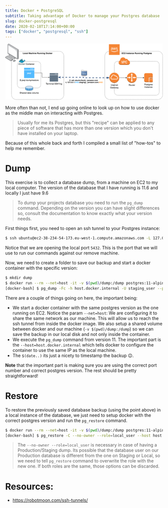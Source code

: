 ```yaml
---
title: Docker + PostgreSQL
subtitle: Taking advantage of Docker to manage your Postgres database
slug: docker-postgresql
date: 2020-02-18T17:14:00+00:00
tags: ["docker", "postgresql", "ssh"]
---
```



![Docker SSH Tunnel to AWS EC2 Instance](docker+postgres.png)

More often than not, I end up going online to look up on how to use docker as the middle man on interacting with Postgres.
> Usually for me its Postgres, but this "recipe" can be applied to any piece of software that has more than one version which you don't have installed on your laptop.

Because of this whole back and forth I compiled a small list of "how-tos" to help me remember.

# Dump

This exercise is to collect a database dump, from a machine on EC2 to my local computer. The version of the database that I have running is 11.6 and locally I just have 9.6

> To dump your projects database you need to run the ```pg_dump``` command. Depending on the version you can have slight differences so, consult the documentation to know exactly what your version needs.

First things first, you need to open an ssh tunnel to your Postgres instance:

```bash
$ ssh ubuntu@ec2-38-234-54-173.eu-west-1.compute.amazonaws.com -L 127.0.0.1:5432:staging.iisdj13.eu-west-1.rds.amazonaws.com:5432
```

Notice that we are opening the local port `5432`. This is the port that we will use to run our commands against our remove machine.

Now, we need to create a folder to save our backup and start a docker container with the specific version:

```bash
$ mkdir dump
$ docker run --rm --net=host -it -v $(pwd)/dump:/dump postgres:11-alpine /bin/bash
[docker-bash] $ pg_dump -Fc -h host.docker.internal -U staging_user --port 5432 --dbname staging_db > dump/staging_db_$(date +%Y-%m-%d).dump
```

There are a couple of things going on here, the important being:
* We start a docker container with the same postgres version as the one running on EC2. Notice the param `--net=host`: We are configuring it to share the same network as our machine. This will allow us to reach the ssh tunnel from inside the docker image. We also setup a shared volume between docker and our machine (`-v $(pwd)/dump:/dump`) so we can save the backup in our local disk and not only inside the container.
* We execute the `pg_dump` command from version 11. The important part is the `--host=host.docker.internal` which tells docker to configure the container to use the same IP as the local machine.
* The `$(date..)` its just a nicety to timestamp the backup 😉.


**Note** that the important part is making sure you are using the correct port number and correct postgres version. The rest should be pretty straightforward!

# Restore

To restore the previously saved database backup (using the point above) in a local instance of the database, we just need to setup docker with the correct postgres version and run the `pg_restore` command.


```bash
$ docker run --rm --net=host -it -v $(pwd)/dump:/dump postgres:11-alpine /bin/bash
[docker-bash] $ pg_restore -C --no-owner --role=local_user --host host.docker.internal --port 5432 --dbname local_db -U local_user staging_db_2020-02-21.dump
```

> The ```--no-owner --role=local_user``` is necessary in case of having a Production/Staging dump.
> Its possible that the database user on our Production database is different from the one on Staging or Local, so we need to tell `pg_restore` command to overwrite the role with the new one. If both roles are the same, those options can be discarded.


# Resources:

* https://robotmoon.com/ssh-tunnels/
